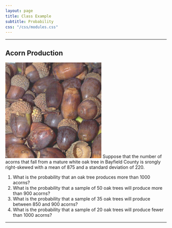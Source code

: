 ```yaml
---
layout: page
title: Class Example
subtitle: Probability
css: "/css/modules.css"
---
```


----

## Acorn Production
<img src="zimgs/acorns.jpg" alt="Acorns" class="img-right">
Suppose that the number of acorns that fall from a mature white oak tree in Bayfield County is srongly right-skewed with a mean of 875 and a standard deviation of 220.

1. What is the probability that an oak tree produces more than 1000 acorns?
1. What is the probability that a sample of 50 oak trees will produce more than 900 acorns?
1. What is the probability that a sample of 35 oak trees will produce between 850 and 900 acorns?
1. What is the probability that a sample of 20 oak trees will produce fewer than 1000 acorns?

----
